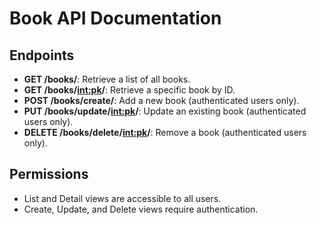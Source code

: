 # Book API Documentation  

## Endpoints  

- **GET /books/**: Retrieve a list of all books.  
- **GET /books/<int:pk>/**: Retrieve a specific book by ID.  
- **POST /books/create/**: Add a new book (authenticated users only).  
- **PUT /books/update/<int:pk>/**: Update an existing book (authenticated users only).  
- **DELETE /books/delete/<int:pk>/**: Remove a book (authenticated users only).  

## Permissions  

- List and Detail views are accessible to all users.  
- Create, Update, and Delete views require authentication.